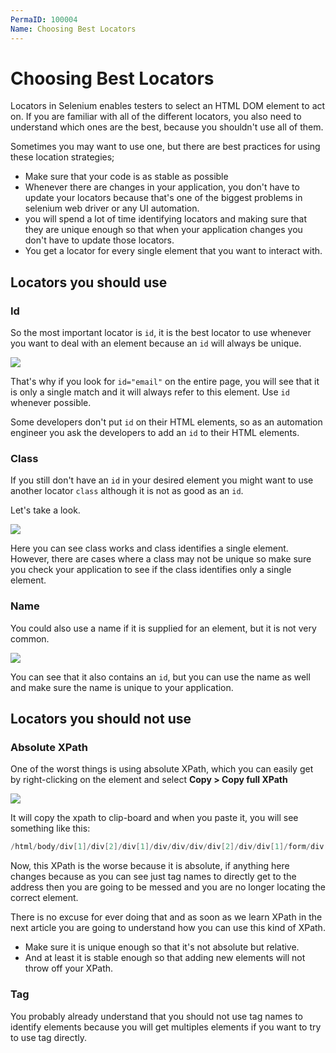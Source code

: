 ```yaml
---
PermaID: 100004
Name: Choosing Best Locators
---
```


# Choosing Best Locators

Locators in Selenium enables testers to select an HTML DOM element to act on. If you are familiar with all of the different locators, you also need to understand which ones are the best, because you shouldn't use all of them. 

Sometimes you may want to use one, but there are best practices for using these location strategies;

 - Make sure that your code is as stable as possible 
 - Whenever there are changes in your application, you don't have to update your locators because that's one of the biggest problems in selenium web driver or any UI automation.
 - you will spend a lot of time identifying locators and making sure that they are unique enough so that when your application changes you don't have to update those locators.
 - You get a locator for every single element that you want to interact with.

## Locators you should use

### Id

So the most important locator is `id`, it is the best locator to use whenever you want to deal with an element because an `id` will always be unique.

<img src="images/finding-elements-1.png">

That's why if you look for `id="email"` on the entire page, you will see that it is only a single match and it will always refer to this element. Use `id` whenever possible.

Some developers don't put `id` on their HTML elements, so as an automation engineer you ask the developers to add an `id` to their HTML elements. 

### Class

If you still don't have an `id` in your desired element you might want to use another locator `class` although it is not as good as an `id`.

Let's take a look.

<img src="images/finding-elements-4.png">

Here you can see class works and class identifies a single element. However, there are cases where a class may not be unique so make sure you check your application to see if the class identifies only a single element.

### Name 

You could also use a name if it is supplied for an element, but it is not very common. 

<img src="images/finding-elements-2.png">

You can see that it also contains an `id`, but you can use the name as well and make sure the name is unique to your application.

## Locators you should not use

### Absolute XPath
One of the worst things is using absolute XPath, which you can easily get by right-clicking on the element and select **Copy > Copy full XPath**

<img src="images/choosing-locators-1.png">

It will copy the xpath to clip-board and when you paste it, you will see something like this:

```csharp
/html/body/div[1]/div[2]/div[1]/div/div/div/div[2]/div/div[1]/form/div[1]/div[1]/input
```

Now, this XPath is the worse because it is absolute, if anything here changes because as you can see just tag names to directly get to the address then you are going to be messed and you are no longer locating the correct element.

There is no excuse for ever doing that and as soon as we learn XPath in the next article you are going to understand how you can use this kind of XPath.

 - Make sure it is unique enough so that it's not absolute but relative.
 - And at least it is stable enough so that adding new elements will not throw off your XPath.

### Tag 

You probably already understand that you should not use tag names to identify elements because you will get multiples elements if you want to try to use tag directly.


